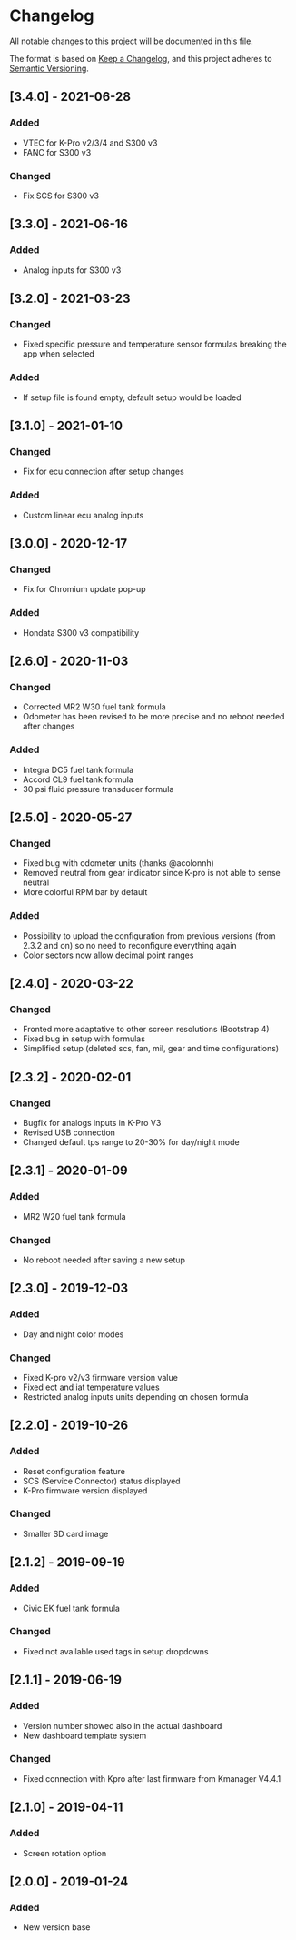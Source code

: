 # Changelog
All notable changes to this project will be documented in this file.

The format is based on [Keep a Changelog](https://keepachangelog.com/en/1.0.0/),
and this project adheres to [Semantic Versioning](https://semver.org/spec/v2.0.0.html).

## [3.4.0] - 2021-06-28
### Added
- VTEC for K-Pro v2/3/4 and S300 v3
- FANC for S300 v3

### Changed
- Fix SCS for S300 v3

## [3.3.0] - 2021-06-16
### Added
- Analog inputs for S300 v3

## [3.2.0] - 2021-03-23
### Changed
- Fixed specific pressure and temperature sensor formulas breaking the app when selected

### Added
- If setup file is found empty, default setup would be loaded

## [3.1.0] - 2021-01-10
### Changed
- Fix for ecu connection after setup changes

### Added
- Custom linear ecu analog inputs 

## [3.0.0] - 2020-12-17
### Changed
- Fix for Chromium update pop-up

### Added
- Hondata S300 v3 compatibility

## [2.6.0] - 2020-11-03
### Changed
- Corrected MR2 W30 fuel tank formula
- Odometer has been revised to be more precise and no reboot needed after changes

### Added
- Integra DC5 fuel tank formula
- Accord CL9 fuel tank formula
- 30 psi fluid pressure transducer formula

## [2.5.0] - 2020-05-27
### Changed
- Fixed bug with odometer units (thanks @acolonnh)
- Removed neutral from gear indicator since K-pro is not able to sense neutral
- More colorful RPM bar by default

### Added
- Possibility to upload the configuration from previous versions (from 2.3.2 and on) so no need to reconfigure everything again
- Color sectors now allow decimal point ranges

## [2.4.0] - 2020-03-22
### Changed
- Fronted more adaptative to other screen resolutions (Bootstrap 4)
- Fixed bug in setup with formulas
- Simplified setup (deleted scs, fan, mil, gear and time configurations)

## [2.3.2] - 2020-02-01
### Changed
- Bugfix for analogs inputs in K-Pro V3
- Revised USB connection
- Changed default tps range to 20-30% for day/night mode

## [2.3.1] - 2020-01-09
### Added
- MR2 W20 fuel tank formula

### Changed
- No reboot needed after saving a new setup

## [2.3.0] - 2019-12-03
### Added
- Day and night color modes

### Changed
- Fixed K-pro v2/v3 firmware version value
- Fixed ect and iat temperature values
- Restricted analog inputs units depending on chosen formula

## [2.2.0] - 2019-10-26
### Added
- Reset configuration feature
- SCS (Service Connector) status displayed
- K-Pro firmware version displayed 

### Changed
- Smaller SD card image

## [2.1.2] - 2019-09-19
### Added
- Civic EK fuel tank formula

### Changed
- Fixed not available used tags in setup dropdowns

## [2.1.1] - 2019-06-19
### Added
- Version number showed also in the actual dashboard
- New dashboard template system

### Changed
- Fixed connection with Kpro after last firmware from Kmanager V4.4.1

## [2.1.0] - 2019-04-11
### Added
- Screen rotation option

## [2.0.0] - 2019-01-24
### Added
- New version base 
